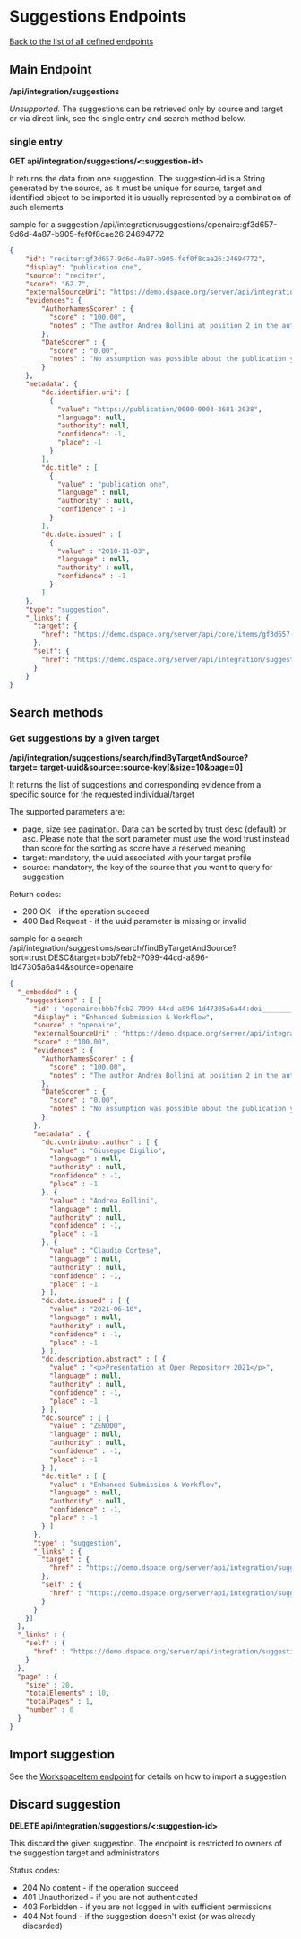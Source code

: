 # Suggestions Endpoints
[Back to the list of all defined endpoints](endpoints.md)

## Main Endpoint
**/api/integration/suggestions**   

_Unsupported._ The suggestions can be retrieved only by source and target or via direct link, see the single entry and search method below. 

### single entry
**GET api/integration/suggestions/<:suggestion-id>**

It returns the data from one suggestion. The suggestion-id is a String generated by the source, as it must be unique for source, target and identified object to be imported it is usually represented by a combination of such elements

sample for a suggestion /api/integration/suggestions/openaire:gf3d657-9d6d-4a87-b905-fef0f8cae26:24694772
```json
{
    "id": "reciter:gf3d657-9d6d-4a87-b905-fef0f8cae26:24694772",
    "display": "publication one",
    "source": "reciter",
    "score": "62.7",
    "externalSourceUri": "https://demo.dspace.org/server/api/integration/reciterSourcesEntry/pubmed/entryValues/24694772",
    "evidences": {
        "AuthorNamesScorer" : {
          "score" : "100.00",
          "notes" : "The author Andrea Bollini at position 2 in the authors list matches the name Andrea Bollini in the researcher profile"
        },
        "DateScorer" : {
          "score" : "0.00",
          "notes" : "No assumption was possible about the publication year range. Please consider to set a min/max date in the profile, specify the birthday or education achievements"
        }
    },
    "metadata": {
        "dc.identifier.uri": [
          {
            "value": "https://publication/0000-0003-3681-2038",
            "language": null,
            "authority": null,
            "confidence": -1,
            "place": -1
          }
        ],
        "dc.title" : [
          {
            "value" : "publication one",
            "language" : null,
            "authority" : null,
            "confidence" : -1
          }
        ],
        "dc.date.issued" : [
          {
            "value" : "2010-11-03",
            "language" : null,
            "authority" : null,
            "confidence" : -1
          }
        ]
    },
    "type": "suggestion",
    "_links": {
      "target": {
        "href": "https://demo.dspace.org/server/api/core/items/gf3d657-9d6d-4a87-b905-fef0f8cae26"
      },
      "self": {
        "href": "https://demo.dspace.org/server/api/integration/suggestions/reciter:gf3d657-9d6d-4a87-b905-fef0f8cae26:24694772"
      }
    }
}
```

## Search methods
### Get suggestions by a given target
**/api/integration/suggestions/search/findByTargetAndSource?target=:target-uuid&source=:source-key[&size=10&page=0]**

It returns the list of suggestions and corresponding evidence from a specific source for the requested individual/target

The supported parameters are:
* page, size [see pagination](README.md#Pagination). Data can be sorted by trust desc (default) or asc. Please note that the sort parameter must use the word trust instead than score for the sorting as score have a reserved meaning 
* target: mandatory, the uuid associated with your target profile
* source: mandatory, the key of the source that you want to query for suggestion

Return codes:
* 200 OK - if the operation succeed
* 400 Bad Request - if the uuid parameter is missing or invalid

sample for a search /api/integration/suggestions/search/findByTargetAndSource?sort=trust,DESC&target=bbb7feb2-7099-44cd-a896-1d47305a6a44&source=openaire

```json
{
  "_embedded" : {
    "suggestions" : [ {
      "id" : "openaire:bbb7feb2-7099-44cd-a896-1d47305a6a44:doi_________::29c72e9c2c3b4a0d730ece3ddbdec059",
      "display" : "Enhanced Submission & Workflow",
      "source" : "openaire",
      "externalSourceUri" : "https://demo.dspace.org/server/api/integration/externalsources/openaire/entryValues/doi_________::29c72e9c2c3b4a0d730ece3ddbdec059",
      "score" : "100.00",
      "evidences" : {
        "AuthorNamesScorer" : {
          "score" : "100.00",
          "notes" : "The author Andrea Bollini at position 2 in the authors list matches the name Andrea Bollini in the researcher profile"
        },
        "DateScorer" : {
          "score" : "0.00",
          "notes" : "No assumption was possible about the publication year range. Please consider to set a min/max date in the profile, specify the birthday or education achievements"
        }
      },
      "metadata" : {
        "dc.contributor.author" : [ {
          "value" : "Giuseppe Digilio",
          "language" : null,
          "authority" : null,
          "confidence" : -1,
          "place" : -1
        }, {
          "value" : "Andrea Bollini",
          "language" : null,
          "authority" : null,
          "confidence" : -1,
          "place" : -1
        }, {
          "value" : "Claudio Cortese",
          "language" : null,
          "authority" : null,
          "confidence" : -1,
          "place" : -1
        } ],
        "dc.date.issued" : [ {
          "value" : "2021-06-10",
          "language" : null,
          "authority" : null,
          "confidence" : -1,
          "place" : -1
        } ],
        "dc.description.abstract" : [ {
          "value" : "<p>Presentation at Open Repository 2021</p>",
          "language" : null,
          "authority" : null,
          "confidence" : -1,
          "place" : -1
        } ],
        "dc.source" : [ {
          "value" : "ZENODO",
          "language" : null,
          "authority" : null,
          "confidence" : -1,
          "place" : -1
        } ],
        "dc.title" : [ {
          "value" : "Enhanced Submission & Workflow",
          "language" : null,
          "authority" : null,
          "confidence" : -1,
          "place" : -1
        } ]
      },
      "type" : "suggestion",
      "_links" : {
        "target" : {
          "href" : "https://demo.dspace.org/server/api/integration/suggestions/openaire:bbb7feb2-7099-44cd-a896-1d47305a6a44:doi_________::29c72e9c2c3b4a0d730ece3ddbdec059/target"
        },
        "self" : {
          "href" : "https://demo.dspace.org/server/api/integration/suggestions/openaire:bbb7feb2-7099-44cd-a896-1d47305a6a44:doi_________::29c72e9c2c3b4a0d730ece3ddbdec059"
        }
      }
    }]
  },
  "_links" : {
    "self" : {
      "href" : "https://demo.dspace.org/server/api/integration/suggestions/search/findByTargetAndSource?sort=trust,DESC&target=bbb7feb2-7099-44cd-a896-1d47305a6a44&source=openaire"
    }
  },
  "page" : {
    "size" : 20,
    "totalElements" : 10,
    "totalPages" : 1,
    "number" : 0
  }
}
```

## Import suggestion

See the [WorkspaceItem endpoint](workspaceitems.md#Multipart-POST-Method) for details on how to import a suggestion

## Discard suggestion
**DELETE api/integration/suggestions/<:suggestion-id>**

This discard the given suggestion. The endpoint is restricted to owners of the suggestion target and administrators

Status codes:
* 204 No content - if the operation succeed
* 401 Unauthorized - if you are not authenticated
* 403 Forbidden - if you are not logged in with sufficient permissions
* 404 Not found - if the suggestion doesn't exist (or was already discarded)
